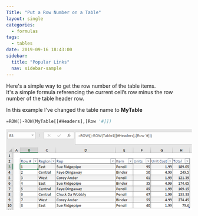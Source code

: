 ```yaml
---
Title: "Put a Row Number on a Table"
layout: single
categories:
  - formulas
tags:
  - tables
date: 2019-09-16 18:43:00
sidebar:
  title: "Popular Links"
  nav: sidebar-sample
---
```


Here's a simple way to get the row number of the table items.  
It's a simple formula referencing the current cell’s row minus the row number of the table header row.  

In this example I've changed the table name to **MyTable**
```vb
=ROW()-ROW(MyTable[[#Headers],[Row '#]])
```

![table-row-number-img](/imgs/table-row-number/table-row-number.png)
